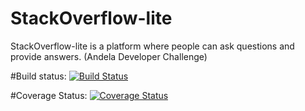 # StackOverflow-lite
StackOverflow-lite is a platform where people can ask questions and provide answers. (Andela Developer Challenge)

#Build status: 
[![Build Status](https://travis-ci.com/TheoOkafor/StackOverflow-lite.svg?branch=get-questions)](https://travis-ci.com/TheoOkafor/StackOverflow-lite)

#Coverage Status:
[![Coverage Status](https://coveralls.io/repos/github/TheoOkafor/StackOverflow-lite/badge.svg?branch=get-questions)](https://coveralls.io/github/TheoOkafor/StackOverflow-lite?branch=get-questions)